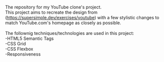 The repository for my YouTube clone's project. <br>
This project aims to recreate the design from (https://supersimple.dev/exercises/youtube) with a few stylistic changes to match YouTube.com's homepage as closely as possible.<br>  
The follownig techniques/technologies are used in this project:<br>
-HTML5 Semantic Tags <br>
-CSS Grid<br>
-CSS Flexbox<br>
-Responsiveness
